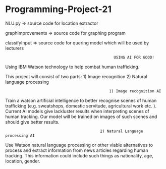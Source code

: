 # Programming-Project-21 

NLU.py => source code for location extractor

graphImprovements => source code for graphing program

classifyInput => source code for quering model which will be used by lecturers


                                                    USING AI FOR GOOD!


Using IBM Watson technology to help combat human trafficking.

This project will consist of two parts:
        1) Image recognition
        2) Natural language processing

                                                  1) Image recognition AI
Train a watson artificial intelligence to better recognise scenes of human trafficking (e.g. sweatshops, domestic servitude, agricultural work etc. ). Current  AI models give lackluster results when interpreting scenes of human tracking. Our model will be trained on images of such scenes and should give better results.

                                              2) Natural Language processing AI
Use Watson natural language processing or other viable alternatives to process and extract information from news articles regarding human tracking. This information could include such things as nationality, age, location, gender.
